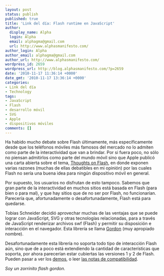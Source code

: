 ```yaml
---
layout: post
status: publish
published: true
title: 'Link del día: Flash runtime en JavaScript'
author:
  display_name: Alpha
  login: Alpha
  email: alphagma@gmail.com
  url: http://www.alphasmanifesto.com/
author_login: Alpha
author_email: alphagma@gmail.com
author_url: http://www.alphasmanifesto.com/
wordpress_id: 2659
wordpress_url: http://blog.alphasmanifesto.com/?p=2659
date: '2010-11-17 11:36:14 +0000'
date_gmt: '2010-11-17 13:36:14 +0000'
categories:
- Link del día
- Technology
tags:
- JavaScript
- Flash
- desarrollo móvil
- SVG
- Apple
- dispositivos móviles
comments: []
---
```


Ha habido mucho debate sobre Flash últimamente, más específicamente desde que los teléfonos móviles más famosos del mercado no lo admiten como parte de la interactividad que van a brindar. Por si fuera poco, no sólo no piensan admitirlos como parte del mundo móvil sino que Apple publicó una carta abierta sobre el tema, [Thoughts on Flash](http://www.apple.com/hotnews/thoughts-on-flash/), en donde exponen varias razones (muchas de ellas debatibles en mi opinión) por las cuales Flash no sería una buena idea para ningún dispositivo móvil en general.

Por supuesto, los usuarios no disfrutan de esto tampoco. Sabemos que gran parte de la interactividad en muchos sitios está basada en Flash (para bien o para mal), y que hay sitios que de no ser por Flash, no funcionarían. Parecería que, afortunadamente o desafortunadamente, Flash está para quedarse.

Tobias Schneider decidió aprovechar muchas de las ventajas que se puede lograr con JavaScript, SVG y otras tecnologías relacionadas, para a través de JavaScript renderizar archivos swf (Flash) y permitir su disposición e interacción en el navegador. Esta librería se llama [Gordon](https://github.com/tobeytailor/gordon/wiki/) (muy apropiado nombre).

Desafortunadamente esta librería no soporta todo tipo de interacción Flash aún, sino que de a poco está extendiendo la cantidad de características que soporta, por ahora parecerían estar cubiertas las versiones 1 y 2 de Flash. Pueden pasar a ver los [demos](https://github.com/tobeytailor/gordon/wiki/demos/), o leer [las notas de compatibilidad](https://github.com/tobeytailor/gordon/wiki/swf-tag-support-table/).

_Soy un zorrinito flash gordon._
